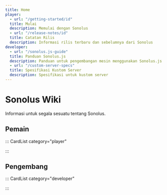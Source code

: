 ```yaml
---
title: Home
player:
  - url: "/getting-started/id"
  title: Mulai
  description: Memulai dengan Sonolus
  - url: "/release-notes/id"
  title: Catatan Rilis
  description: Informasi rilis terbaru dan sebelumnya dari Sonolus
developer:
  - url: "/sonolus.js-guide"
  title: Panduan Sonolus.js
  description: Panduan untuk pengembangan mesin menggunakan Sonolus.js
  - url: "/custom-server-specs"
  title: Spesifikasi Kustom Server
  description: Spesifikasi untuk kustom server
---
```


# Sonolus Wiki

Informasi untuk segala sesuatu tentang Sonolus.

## Pemain

::: CardList category="player"

:::

## Pengembang

::: CardList category="developer"

:::

